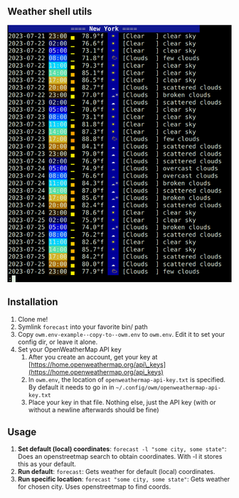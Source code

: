 ## Weather shell utils

![Screenshot](i/screenshot.png "Screenshot")

## Installation
1. Clone me!
1. Symlink `forecast` into your favorite bin/ path
1. Copy `owm.env-example--copy-to--owm.env` to `owm.env`. Edit it to set your config dir, or leave it alone.
1. Set your OpenWeatherMap API key
    1. After you create an account, get your key at [https://home.openweathermap.org/api\_keys](https://home.openweathermap.org/api_keys)
    1. In `owm.env`, the location of `openweathermap-api-key.txt` is specified. By default it needs to go in  in `~/.config/owm/openweathermap-api-key.txt`
    1. Place your key in that file. Nothing else, just the API key (with or without a newline afterwards should be fine)

## Usage
1. **Set default (local) coordinates**: `forecast -l "some city, some state"`: Does an openstreetmap search to obtain coordinates. With -l it stores this as your default.
1. **Run default**: `forecast`: Gets weather for default (local) coordinates.
1. **Run specific location**: `forecast "some city, some state"`: Gets weather for chosen city. Uses openstreetmap to find coords.
